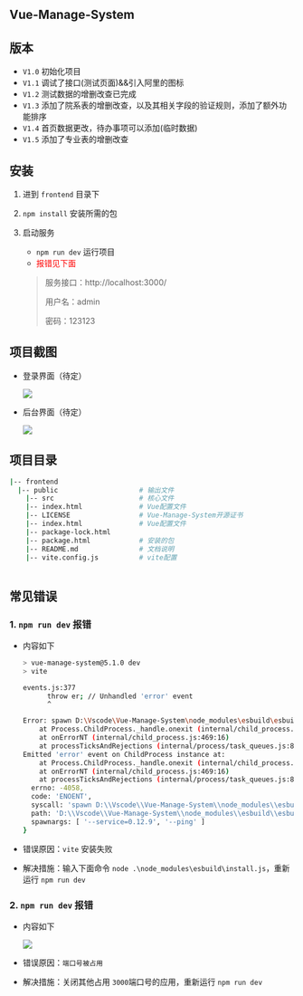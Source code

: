 ## Vue-Manage-System

## 版本

+ `V1.0` 初始化项目
+ `V1.1` 调试了接口(测试页面)&&引入阿里的图标
+ `V1.2` 测试数据的增删改查已完成
+ `V1.3` 添加了院系表的增删改查，以及其相关字段的验证规则，添加了额外功能排序
+ `V1.4` 首页数据更改，待办事项可以添加(临时数据)
+ `V1.5` 添加了专业表的增删改查

## 安装

1. 进到 `frontend` 目录下

2. `npm install` 安装所需的包

3. 启动服务

   + `npm run dev` 运行项目
   + <font color="red">报错见下面</font>

   >服务接口：http://localhost:3000/
   >
   >用户名：admin
   >
   >密码：123123

## 项目截图

+ 登录界面（待定）

  ![](https://gitee.com/zxiaosi/image/raw/master/Project/Vue+FastAPI/frontend-login.png)

+ 后台界面（待定）

  ![](https://gitee.com/zxiaosi/image/raw/master/Project/Vue+FastAPI/frontend-%E5%90%8E%E5%8F%B0.png)

## 项目目录

```sh
|-- frontend
  |-- public					# 输出文件              
	|-- src						# 核心文件
	|-- index.html				# Vue配置文件
	|-- LICENSE			    	# Vue-Manage-System开源证书
	|-- index.html				# Vue配置文件
	|-- package-lock.html 
	|-- package.html    		# 安装的包
	|-- README.md       		# 文档说明
	|-- vite.config.js  		# vite配置
	
```



## 常见错误

### 1. `npm run dev` 报错

+ 内容如下

  ```sh
  > vue-manage-system@5.1.0 dev
  > vite
  
  events.js:377
        throw er; // Unhandled 'error' event
        ^
  
  Error: spawn D:\Vscode\Vue-Manage-System\node_modules\esbuild\esbuild.exe ENOENT
      at Process.ChildProcess._handle.onexit (internal/child_process.js:274:19)
      at onErrorNT (internal/child_process.js:469:16)
      at processTicksAndRejections (internal/process/task_queues.js:82:21)
  Emitted 'error' event on ChildProcess instance at:
      at Process.ChildProcess._handle.onexit (internal/child_process.js:280:12)
      at onErrorNT (internal/child_process.js:469:16)
      at processTicksAndRejections (internal/process/task_queues.js:82:21) {
    errno: -4058,
    code: 'ENOENT',
    syscall: 'spawn D:\\Vscode\\Vue-Manage-System\\node_modules\\esbuild\\esbuild.exe',
    path: 'D:\\Vscode\\Vue-Manage-System\\node_modules\\esbuild\\esbuild.exe',
    spawnargs: [ '--service=0.12.9', '--ping' ]
  }
  ```

+ 错误原因：`vite` 安装失败

+ 解决措施：输入下面命令 `node .\node_modules\esbuild\install.js`，重新运行 `npm run dev`

### 2. `npm run dev` 报错

+ 内容如下

  ![](https://gitee.com/zxiaosi/image/raw/master/Project/Vue+FastAPI/%E6%8A%A5%E9%94%992.png)

+ 错误原因：`端口号被占用`
+ 解决措施：关闭其他占用 `3000`端口号的应用，重新运行 `npm run dev`

